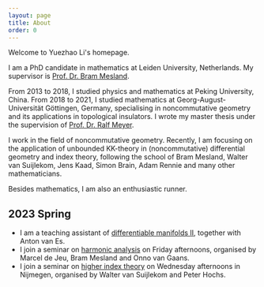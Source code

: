 ```yaml
---
layout: page
title: About
order: 0
---
```


Welcome to Yuezhao Li's homepage.

I am a PhD candidate in mathematics at Leiden University, Netherlands. My supervisor is [Prof. Dr. Bram Mesland](https://pub.math.leidenuniv.nl/~meslandb2/).

From 2013 to 2018, I studied physics and mathematics at Peking University, China. From 2018 to 2021, I studied mathematics at Georg-August-Universität Göttingen, Germany, specialising in noncommutative geometry and its applications in topological insulators. I wrote my master thesis under the supervision of [Prof. Dr. Ralf Meyer](https://www.uni-math.gwdg.de/rameyer/website/).

I work in the field of noncommutative geometry. Recently, I am focusing on the application of unbounded KK-theory in (noncommutative) differential geometry and index theory, following the school of Bram Mesland, Walter van Suijlekom, Jens Kaad, Simon Brain, Adam Rennie and many other mathematicians.

Besides mathematics, I am also an enthusiastic runner.

## 2023 Spring

- I am a teaching assistant of [differentiable manifolds II](https://studiegids.universiteitleiden.nl/en/courses/115406/differentiable-manifolds-2-bm), together with Anton van Es. 
- I join a seminar on [harmonic analysis](https://www.math.leidenuniv.nl/~jeumfede/fasem_2023.html) on Friday afternoons, organised by Marcel de Jeu, Bram Mesland and Onno van Gaans.
- I join a seminar on [higher index theory](http://www.waltervansuijlekom.nl/research/ncgseminar/) on Wednesday afternoons in Nijmegen, organised by Walter van Suijlekom and Peter Hochs.